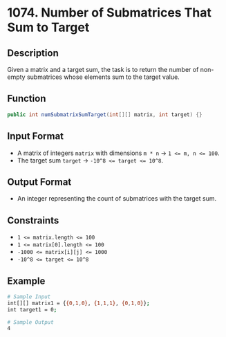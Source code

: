 # 1074. Number of Submatrices That Sum to Target

## Description

Given a matrix and a target sum, the task is to return the number of non-empty submatrices whose elements sum to the target value.

## Function

```java
public int numSubmatrixSumTarget(int[][] matrix, int target) {}
```

## Input Format

- A matrix of integers `matrix` with dimensions `m * n` &rarr; `1 <= m, n <= 100`.
- The target sum `target` &rarr; `-10^8 <= target <= 10^8`.

## Output Format

- An integer representing the count of submatrices with the target sum.

## Constraints

- `1 <= matrix.length <= 100`
- `1 <= matrix[0].length <= 100`
- `-1000 <= matrix[i][j] <= 1000`
- `-10^8 <= target <= 10^8`

## Example

```bash
# Sample Input
int[][] matrix1 = {{0,1,0}, {1,1,1}, {0,1,0}};
int target1 = 0;

# Sample Output
4
```
